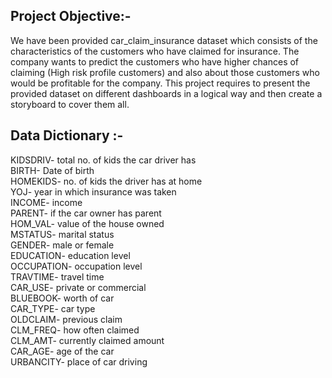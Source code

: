 ## Project Objective:-
We have been provided car_claim_insurance dataset which consists of the characteristics of the customers who have claimed for insurance.
The company wants to predict the customers who have higher chances of claiming (High risk profile customers) and also about those customers who would be profitable for the company.
This project requires to present the provided dataset on different dashboards in a logical way and then create a storyboard to cover them all.


## Data Dictionary :-

KIDSDRIV- total no. of kids the car driver has  
BIRTH- Date of birth  
HOMEKIDS- no. of kids the driver has at home  
YOJ- year in which insurance was taken  
INCOME- income  
PARENT- if the car owner has parent  
HOM_VAL- value of the house owned  
MSTATUS- marital status  
GENDER- male or female  
EDUCATION- education level  
OCCUPATION- occupation level  
TRAVTIME- travel time  
CAR_USE- private or commercial  
BLUEBOOK- worth of car  
CAR_TYPE- car type  
OLDCLAIM- previous claim  
CLM_FREQ- how often claimed  
CLM_AMT- currently claimed amount  
CAR_AGE- age of the car  
URBANCITY- place of car driving  







